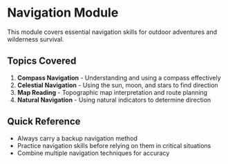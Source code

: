 # Navigation Module

This module covers essential navigation skills for outdoor adventures and wilderness survival.

## Topics Covered

1. **Compass Navigation** - Understanding and using a compass effectively
2. **Celestial Navigation** - Using the sun, moon, and stars to find direction
3. **Map Reading** - Topographic map interpretation and route planning
4. **Natural Navigation** - Using natural indicators to determine direction

## Quick Reference

- Always carry a backup navigation method
- Practice navigation skills before relying on them in critical situations
- Combine multiple navigation techniques for accuracy
